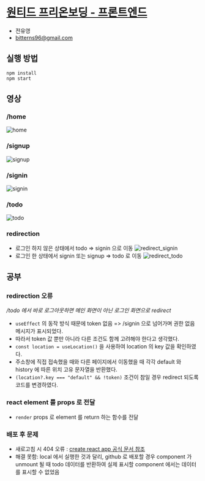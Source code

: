 # [원티드 프리온보딩 - 프론트엔드](https://github.com/walking-sunset/selection-task)

- 전유영
- bitterns96@gmail.com

## 실행 방법

```shell
npm install
npm start
```

## 영상

### /home

![home](https://github.com/PollyGotACracker/wanted-pre-onboarding-frontend/assets/92136750/c828ae21-773e-4604-975d-8b4008f56693)

### /signup

![signup](https://github.com/PollyGotACracker/wanted-pre-onboarding-frontend/assets/92136750/acd6e801-1f1d-425a-aa1f-27d1c9c99453)

### /signin

![signin](https://github.com/PollyGotACracker/wanted-pre-onboarding-frontend/assets/92136750/de2a5083-7468-44c5-b867-13067c61b4d9)

### /todo

![todo](https://github.com/PollyGotACracker/wanted-pre-onboarding-frontend/assets/92136750/ecbd31ad-7b8c-4a37-a3fd-f76a090d3bc1)

### redirection

- 로그인 하지 않은 상태에서 todo => signin 으로 이동
  ![redirect_signin](https://github.com/PollyGotACracker/wanted-pre-onboarding-frontend/assets/92136750/801b5628-8160-4455-8016-6a632e8584bf)
- 로그인 한 상태에서 signin 또는 signup => todo 로 이동
  ![redirect_todo](https://github.com/PollyGotACracker/wanted-pre-onboarding-frontend/assets/92136750/82e61a99-78ae-4543-9497-4d0d309c4572)

## 공부

### redirection 오류

_/todo 에서 바로 로그아웃하면 메인 화면이 아닌 로그인 화면으로 redirect_

- `useEffect` 의 동작 방식 때문에 token 없음 => /signin 으로 넘어가며 권한 없음 메시지가 표시되었다.
- 따라서 token 값 뿐만 아니라 다른 조건도 함께 고려해야 한다고 생각했다.
- `const location = useLocation()` 을 사용하여 location 의 key 값을 확인하였다.
- 주소창에 직접 접속했을 때와 다른 페이지에서 이동했을 때 각각 default 와 history 에 따른 위치 고유 문자열을 반환했다.
- `(location?.key === "default" && !token)` 조건이 참일 경우 redirect 되도록 코드를 변경하였다.

### react element 를 props 로 전달

- `render` props 로 element 를 return 하는 함수를 전달

### 배포 후 문제

- 새로고침 시 404 오류 : [create react app 공식 문서 참조](https://create-react-app.dev/docs/deployment/#notes-on-client-side-routing)
- 해결 못함: local 에서 실행한 것과 달리, github 로 배포할 경우 component 가 unmount 될 때 todo 데이터를 반환하여 실제 표시할 component 에서는 데이터를 표시할 수 없었음
